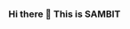 ### Hi there 👋 This is SAMBIT

<!--
**Sambit-Jena/Sambit-Jena** is a ✨ _special_ ✨ repository because its `README.md` (this file) appears on your GitHub profile.

Here are some ideas to get you started:

- 🔭 I’m currently working on ... NIQ as Research Associate
- 🌱 I’m currently learning ... DATA SCIENCE
- 👯 I’m looking to collaborate on ...
- 🤔 I’m looking for help with ...
- 💬 Ask me about ...
- 📫 How to reach me: ... jena.sambit26@gmail.com
- 😄 Pronouns: ...
- ⚡ Fun fact: ... I am always 20 minutes early for everything 😁
